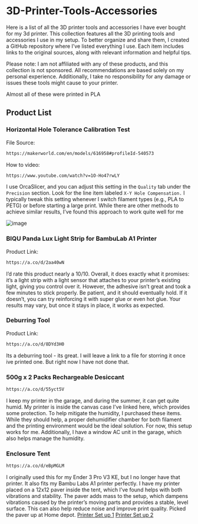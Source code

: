 # 3D-Printer-Tools-Accessories
Here is a list of all the 3D printer tools and accessories I have ever bought for my 3d printer.
This collection features all the 3D printing tools and accessories I use in my setup. To better organize and share them, I created a GitHub repository where I’ve listed everything I use. Each item includes links to the original sources, along with relevant information and helpful tips.

Please note: I am not affiliated with any of these products, and this collection is not sponsored. All recommendations are based solely on my personal experience. Additionally, I take no responsibility for any damage or issues these tools might cause to your printer.

Almost all of these were printed in PLA

## Product List

### Horizontal Hole Tolerance Calibration Test
File Source: 
```bash
https://makerworld.com/en/models/616958#profileId-540573
```
How to video:
```bash
https://www.youtube.com/watch?v=1O-Ho47rwLY
```
I use OrcaSlicer, and you can adjust this setting in the `Quality` tab under the `Precision` section. Look for the line item labeled `X-Y Hole Compensation.` I typically tweak this setting whenever I switch filament types (e.g., PLA to PETG) or before starting a large print. While there are other methods to achieve similar results, I’ve found this approach to work quite well for me

![image](https://github.com/user-attachments/assets/5c27f55c-14b8-4195-8cc8-6e53cab26ae6)

### BIQU Panda Lux Light Strip for BambuLab A1 Printer
Product Link:
```bash
https://a.co/d/2aa40wN
```
I’d rate this product nearly a 10/10. Overall, it does exactly what it promises: it’s a light strip with a light sensor that attaches to your printer’s existing light, giving you control over it. However, the adhesive isn’t great and took a few minutes to stick properly. Be patient, and it should eventually hold. If it doesn’t, you can try reinforcing it with super glue or even hot glue. Your results may vary, but once it stays in place, it works as expected.

### Deburring Tool

Product Link:
```bash
https://a.co/d/8DYd3H0
```
Its a deburring tool - its great. I will leave a link to a file for storring it once ive printed one. But right now I have not done that.

### 500g x 2 Packs Rechargeable Desiccant 
```bash
https://a.co/d/55yct5V
```
I keep my printer in the garage, and during the summer, it can get quite humid. My printer is inside the canvas case I’ve linked here, which provides some protection. To help mitigate the humidity, I purchased these items. While they should help, a proper dehumidifier chamber for both filament and the printing environment would be the ideal solution. For now, this setup works for me. Additionally, I have a window AC unit in the garage, which also helps manage the humidity.

### Enclosure Tent
```bash
https://a.co/d/eBpMGLM
```
I originally used this for my Ender 3 Pro V3 KE, but I no longer have that printer. It also fits my Bambu Labs A1 printer perfectly. I have my printer placed on a 12x12 paver inside the tent, which I’ve found helps with both vibrations and stability. The paver adds mass to the setup, which dampens vibrations caused by the printer’s moving parts and provides a stable, level surface. This can also help reduce noise and improve print quality. Picked the paver up at Home depot.
[Printer Set up 1](https://github.com/user-attachments/assets/bcfb9c75-76da-4076-9267-10181c0e9a2e)
[Printer Set up 2](https://github.com/user-attachments/assets/4a1538ea-0e0d-4e98-b6d5-01607ea7e636)
